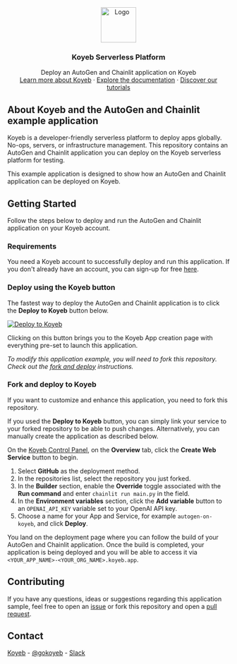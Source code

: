 <div align="center">
  <a href="https://koyeb.com">
    <img src="https://www.koyeb.com/static/images/icons/koyeb.svg" alt="Logo" width="80" height="80">
  </a>
  <h3 align="center">Koyeb Serverless Platform</h3>
  <p align="center">
    Deploy an AutoGen and Chainlit application on Koyeb
    <br />
    <a href="https://koyeb.com">Learn more about Koyeb</a>
    ·
    <a href="https://koyeb.com/docs">Explore the documentation</a>
    ·
    <a href="https://koyeb.com/tutorials">Discover our tutorials</a>
  </p>
</div>

## About Koyeb and the AutoGen and Chainlit example application

Koyeb is a developer-friendly serverless platform to deploy apps globally. No-ops, servers, or infrastructure management.
This repository contains an AutoGen and Chainlit application you can deploy on the Koyeb serverless platform for testing.

This example application is designed to show how an AutoGen and Chainlit application can be deployed on Koyeb.

## Getting Started

Follow the steps below to deploy and run the AutoGen and Chainlit application on your Koyeb account.

### Requirements

You need a Koyeb account to successfully deploy and run this application. If you don't already have an account, you can sign-up for free [here](https://app.koyeb.com/auth/signup).

### Deploy using the Koyeb button

The fastest way to deploy the AutoGen and Chainlit application is to click the **Deploy to Koyeb** button below.

[![Deploy to Koyeb](https://www.koyeb.com/static/images/deploy/button.svg)](https://app.koyeb.com/deploy?type=git&repository=github.com/koyeb/example-autogen-chainlit&branch=main&name=autogen-on-koyeb)

Clicking on this button brings you to the Koyeb App creation page with everything pre-set to launch this application.

_To modify this application example, you will need to fork this repository. Check out the [fork and deploy](#fork-and-deploy-to-koyeb) instructions._

### Fork and deploy to Koyeb

If you want to customize and enhance this application, you need to fork this repository.

If you used the **Deploy to Koyeb** button, you can simply link your service to your forked repository to be able to push changes.
Alternatively, you can manually create the application as described below.

On the [Koyeb Control Panel](https://app.koyeb.com/), on the **Overview** tab, click the **Create Web Service** button to begin.

1. Select **GitHub** as the deployment method.
2. In the repositories list, select the repository you just forked.
3. In the **Builder** section, enable the **Override** toggle associated with the **Run command** and enter `chainlit run main.py` in the field.
4. In the **Environment variables** section, click the **Add variable** button to an `OPENAI_API_KEY` variable set to your OpenAI API key.
5. Choose a name for your App and Service, for example `autogen-on-koyeb`, and click **Deploy**.

You land on the deployment page where you can follow the build of your AutoGen and Chainlit application. Once the build is completed, your application is being deployed and you will be able to access it via `<YOUR_APP_NAME>-<YOUR_ORG_NAME>.koyeb.app`.

## Contributing

If you have any questions, ideas or suggestions regarding this application sample, feel free to open an [issue](//github.com//koyeb/example-autogen-chainlit/issues) or fork this repository and open a [pull request](//github.com/koyeb/example-autogen-chainlit/pulls).

## Contact

[Koyeb](https://www.koyeb.com) - [@gokoyeb](https://twitter.com/gokoyeb) - [Slack](http://slack.koyeb.com/)
